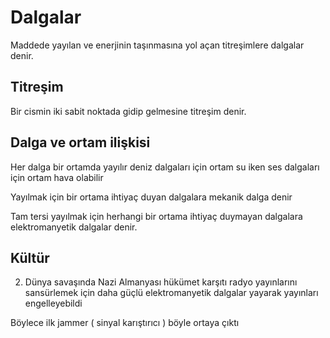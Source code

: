 # Dalgalar
Maddede yayılan ve enerjinin taşınmasına yol açan titreşimlere dalgalar denir.

## Titreşim
Bir cismin iki sabit noktada gidip gelmesine titreşim denir.


## Dalga ve ortam ilişkisi
Her dalga bir ortamda yayılır deniz dalgaları için ortam su iken ses dalgaları için ortam hava olabilir

Yayılmak için bir ortama ihtiyaç duyan dalgalara mekanik dalga denir

Tam tersi yayılmak için herhangi bir ortama ihtiyaç duymayan dalgalara elektromanyetik dalgalar denir.


## Kültür
2. Dünya savaşında Nazi Almanyası hükümet karşıtı radyo yayınlarını sansürlemek için daha güçlü elektromanyetik dalgalar yayarak yayınları engelleyebildi

Böylece ilk jammer ( sinyal karıştırıcı ) böyle ortaya çıktı 
